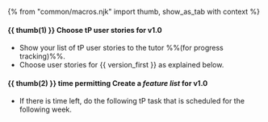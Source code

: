{% from "common/macros.njk" import thumb, show_as_tab with context %}

#### {{ thumb(1) }} Choose tP user stories for v1.0

* Show your list of tP user stories to the tutor %%(for progress tracking)%%.
* Choose user stories for {{ version_first }} as explained below.

<div class="indented-level2">

<panel header="%%Admin {{ icon_embedding }} **tP → week 5 → Choose user stories for v1.0**%%" expanded >

<include src="../../admin/tp-tasks-fragment.md#desc_prioritize_user_stories" />
</panel>
</div>
<p/>

#### {{ thumb(2) }} <span class="badge badge-secondary">time permitting</span> Create a _feature list_ for v1.0

* If there is time left, do the following tP task that is scheduled for the following week.

<div class="indented-level2">

<panel header="%%Admin {{ icon_embedding }} **tP → week 6 → Conceptualize v1.0**%%" expanded >

<include src="../../admin/tp-tasks-fragment.md#desc_conceptualize_first_version" />
</panel>
</div>
<p/>
